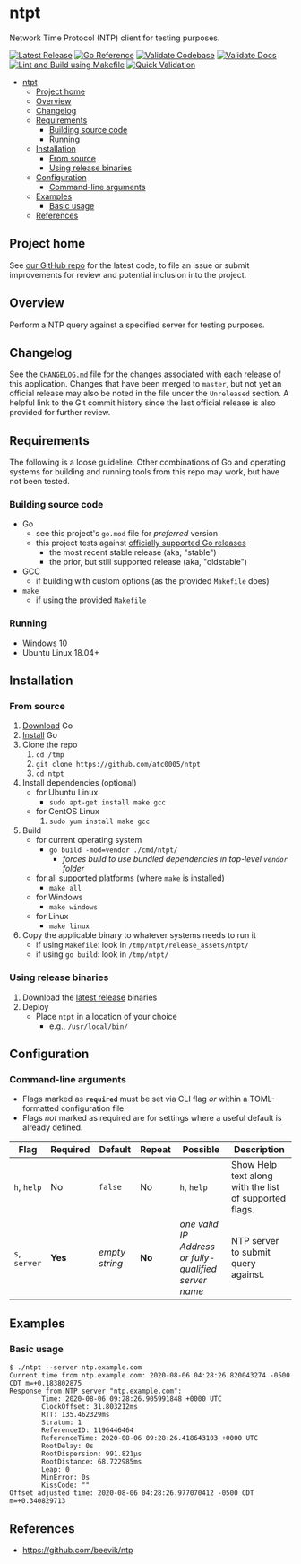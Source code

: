 # ntpt

Network Time Protocol (NTP) client for testing purposes.

[![Latest Release](https://img.shields.io/github/release/atc0005/ntpt.svg?style=flat-square)](https://github.com/atc0005/ntpt/releases/latest)
[![Go Reference](https://pkg.go.dev/badge/github.com/atc0005/ntpt.svg)](https://pkg.go.dev/github.com/atc0005/ntpt)
[![Validate Codebase](https://github.com/atc0005/ntpt/workflows/Validate%20Codebase/badge.svg)](https://github.com/atc0005/ntpt/actions?query=workflow%3A%22Validate+Codebase%22)
[![Validate Docs](https://github.com/atc0005/ntpt/workflows/Validate%20Docs/badge.svg)](https://github.com/atc0005/ntpt/actions?query=workflow%3A%22Validate+Docs%22)
[![Lint and Build using Makefile](https://github.com/atc0005/ntpt/workflows/Lint%20and%20Build%20using%20Makefile/badge.svg)](https://github.com/atc0005/ntpt/actions?query=workflow%3A%22Lint+and+Build+using+Makefile%22)
[![Quick Validation](https://github.com/atc0005/ntpt/workflows/Quick%20Validation/badge.svg)](https://github.com/atc0005/ntpt/actions?query=workflow%3A%22Quick+Validation%22)

- [ntpt](#ntpt)
  - [Project home](#project-home)
  - [Overview](#overview)
  - [Changelog](#changelog)
  - [Requirements](#requirements)
    - [Building source code](#building-source-code)
    - [Running](#running)
  - [Installation](#installation)
    - [From source](#from-source)
    - [Using release binaries](#using-release-binaries)
  - [Configuration](#configuration)
    - [Command-line arguments](#command-line-arguments)
  - [Examples](#examples)
    - [Basic usage](#basic-usage)
  - [References](#references)

## Project home

See [our GitHub repo][repo-url] for the latest code, to file an issue or
submit improvements for review and potential inclusion into the project.

## Overview

Perform a NTP query against a specified server for testing purposes.

## Changelog

See the [`CHANGELOG.md`](CHANGELOG.md) file for the changes associated with
each release of this application. Changes that have been merged to `master`,
but not yet an official release may also be noted in the file under the
`Unreleased` section. A helpful link to the Git commit history since the last
official release is also provided for further review.

## Requirements

The following is a loose guideline. Other combinations of Go and operating
systems for building and running tools from this repo may work, but have not
been tested.

### Building source code

- Go
  - see this project's `go.mod` file for *preferred* version
  - this project tests against [officially supported Go
    releases][go-supported-releases]
    - the most recent stable release (aka, "stable")
    - the prior, but still supported release (aka, "oldstable")
- GCC
  - if building with custom options (as the provided `Makefile` does)
- `make`
  - if using the provided `Makefile`

### Running

- Windows 10
- Ubuntu Linux 18.04+

## Installation

### From source

1. [Download][go-docs-download] Go
1. [Install][go-docs-install] Go
1. Clone the repo
   1. `cd /tmp`
   1. `git clone https://github.com/atc0005/ntpt`
   1. `cd ntpt`
1. Install dependencies (optional)
   - for Ubuntu Linux
     - `sudo apt-get install make gcc`
   - for CentOS Linux
     1. `sudo yum install make gcc`
1. Build
   - for current operating system
     - `go build -mod=vendor ./cmd/ntpt/`
       - *forces build to use bundled dependencies in top-level `vendor`
         folder*
   - for all supported platforms (where `make` is installed)
      - `make all`
   - for Windows
      - `make windows`
   - for Linux
     - `make linux`
1. Copy the applicable binary to whatever systems needs to run it
   - if using `Makefile`: look in `/tmp/ntpt/release_assets/ntpt/`
   - if using `go build`: look in `/tmp/ntpt/`

### Using release binaries

1. Download the [latest
   release](https://github.com/atc0005/ntpt/releases/latest) binaries
1. Deploy
   - Place `ntpt` in a location of your choice
     - e.g., `/usr/local/bin/`

## Configuration

### Command-line arguments

- Flags marked as **`required`** must be set via CLI flag *or* within a
  TOML-formatted configuration file.
- Flags *not* marked as required are for settings where a useful default is
  already defined.

| Flag          | Required | Default        | Repeat | Possible                                              | Description                                            |
| ------------- | -------- | -------------- | ------ | ----------------------------------------------------- | ------------------------------------------------------ |
| `h`, `help`   | No       | `false`        | No     | `h`, `help`                                           | Show Help text along with the list of supported flags. |
| `s`, `server` | **Yes**  | *empty string* | **No** | *one valid IP Address or fully-qualified server name* | NTP server to submit query against.                    |

## Examples

### Basic usage

```ShellSession
$ ./ntpt --server ntp.example.com
Current time from ntp.example.com: 2020-08-06 04:28:26.820043274 -0500 CDT m=+0.183802875
Response from NTP server "ntp.example.com":
        Time: 2020-08-06 09:28:26.905991848 +0000 UTC
        ClockOffset: 31.803212ms
        RTT: 135.462329ms
        Stratum: 1
        ReferenceID: 1196446464
        ReferenceTime: 2020-08-06 09:28:26.418643103 +0000 UTC
        RootDelay: 0s
        RootDispersion: 991.821µs
        RootDistance: 68.722985ms
        Leap: 0
        MinError: 0s
        KissCode: ""
Offset adjusted time: 2020-08-06 04:28:26.977070412 -0500 CDT m=+0.340829713
```

## References

- <https://github.com/beevik/ntp>

<!-- Footnotes here  -->

[repo-url]: <https://github.com/atc0005/ntpt>  "This project's GitHub repo"

[go-docs-download]: <https://golang.org/dl>  "Download Go"

[go-docs-install]: <https://golang.org/doc/install>  "Install Go"

[go-supported-releases]: <https://go.dev/doc/devel/release#policy> "Go Release Policy"

<!-- []: PLACEHOLDER "DESCRIPTION_HERE" -->
